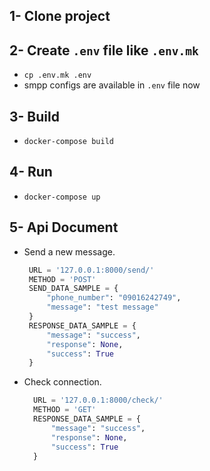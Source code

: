 ## 1- Clone project
## 2- Create `.env` file like `.env.mk`
* `cp .env.mk .env`
* smpp configs are available in `.env` file now
## 3- Build
* `docker-compose build`
## 4- Run
* `docker-compose up`

## 5- Api Document
* Send a new message.
    ```python
     URL = '127.0.0.1:8000/send/'
     METHOD = 'POST'
     SEND_DATA_SAMPLE = {
         "phone_number": "09016242749",
         "message": "test message"
     }
     RESPONSE_DATA_SAMPLE = {
         "message": "success",
         "response": None,
         "success": True
     }
     ```
* Check connection.

   ```python  
     URL = '127.0.0.1:8000/check/'
     METHOD = 'GET'
     RESPONSE_DATA_SAMPLE = {
         "message": "success",
         "response": None,
         "success": True
     }
     ```